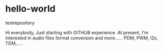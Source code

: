 # hello-world
testrepository


Hi everybody,
Just starting with GITHUB experience.
At present, I'm interested in audio files format conversion and more......
PDM, PWM, I2s, TDM,.....
